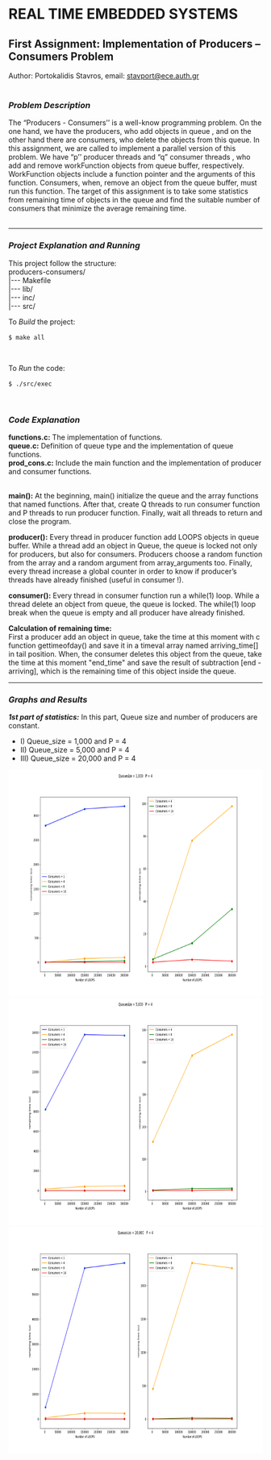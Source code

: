 # REAL TIME EMBEDDED SYSTEMS
## First Assignment: Implementation of Producers – Consumers Problem
Author: Portokalidis Stavros,  email: stavport@ece.auth.gr <br/> <br/>

### _Problem Description_ <br/>
The “Producers - Consumers’’ is a well-know programming problem. On the one hand, we have the producers, who add objects in queue , and on the other hand there are consumers, who delete the objects from this queue. In this assignment, we are called to implement a parallel version of this problem. We have “p’’ producer threads and “q” consumer threads , who add and remove workFunction objects from queue buffer, respectively. WorkFunction objects include a function pointer and  the arguments of this function. Consumers, when, remove an object from the queue buffer, must run this function. The target of this assignment is to take some statistics from remaining time of objects in the queue and find the suitable number of consumers that minimize the average remaining time. <br/> <br/>

---

### _Project Explanation and Running_ <br/>
This project follow the structure: <br/>
	producers-consumers/ <br/>
	 |--- Makefile <br/>
	 |--- lib/ <br/>
	 |--- inc/ <br/>
	 |--- src/ <br/>

To _Build_ the project: <br/>
```shell
$ make all

```
<br/>

To _Run_ the code: <br/>
```shell
$ ./src/exec
```

<br/>


### _Code Explanation_  <br/>


**functions.c:** The implementation of functions.<br/>
**queue.c:** Definition of queue type and the implementation of queue functions. <br/>
**prod_cons.c:** Include the main function and the implementation of producer and consumer functions. <br/> <br/>

**main():** At the beginning, main() initialize the queue and the array functions that named functions. After that, create Q threads to run consumer function and P threads to run producer function.
Finally, wait all threads to return and close the program. <br/> 

**producer():** Every thread in producer function add LOOPS objects in queue buffer. While a thread add an object in Queue, the queue is locked not only for producers, but also for consumers. Producers choose a random function from the array and a random argument from array_arguments too. Finally, every thread increase a global counter in order to know if producer’s threads have already finished (useful in consumer !). <br/> 
     
**consumer():** Every thread in consumer function run a while(1) loop. While a thread delete an object from queue, the queue is locked. The while(1) loop break when the queue is empty and all producer have already finished. <br/> 

**Calculation of remaining time:**  <br/>
First a producer add an object in queue, take the time at this moment with c function gettimeofday() and save it in  a timeval array named arriving_time[] in tail position.
When, the consumer deletes this object from the queue, take the time at this moment "end_time" and save the result of subtraction [end - arriving], which is the remaining time of this object inside the queue. 

---

### _Graphs and Results_ <br/>

***1st part of statistics:*** In this part, Queue size and number of producers are constant. <br/>
* I) Queue_size = 1,000 and P = 4 <br/>
* II) Queue_size = 5,000 and P = 4 <br/>
* III) Queue_size = 20,000 and P = 4  <br/>

<img src=producers-consumers/images/size1000.png width=900 height=450/> <br/>
<img src=producers-consumers/images/size5000.png width=900 height=450/> <br/>
<img src=producers-consumers/images/size20000.png width=900 height=450/> <br/>

